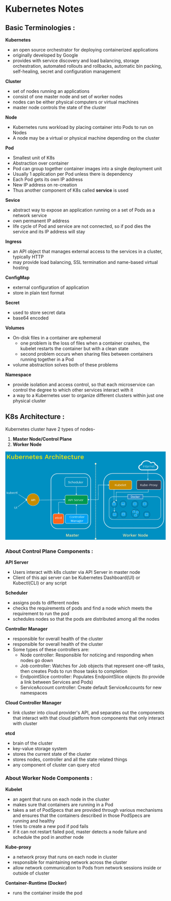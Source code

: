# Kubernetes Notes

## Basic Terminologies :

**Kubernetes**
- an open source orchestrator for deploying containerized applications
- originally developed by Google
- provides with service discovery and load balancing, storage orchestration, automated rollouts and rollbacks, automatic bin packing, self-healing, secret and configuration management 

**Cluster**
- set of nodes running an applications
- consist of one master node and set of worker nodes
- nodes can be either physical computers or virtual machines
- master node controls the state of the cluster

**Node**
- Kubernetes runs workload by placing container into Pods to run on Nodes
- A node may be a virtual or physical machine depending on the cluster

**Pod**
- Smallest unit of K8s
- Abstraction over container
- Pod can group together container images into a single deployment unit
- Usually 1 application per Pod unless there is dependency
- Each Pod gets its own IP address
- New IP address on re-creation 
- Thus another component of K8s called **service** is used

**Sevice**
- abstract way to expose an application running on a set of Pods as a network service
- own permanent IP address
- life cycle of Pod and service are not connected, so if pod dies the service and its IP address will stay

**Ingress** 
- an API object that manages external access to the services in a cluster, typically HTTP
- may provide load balancing, SSL termination and name-based virtual hosting

**ConfigMap**
- external configuration of  application
- store in plain text format

**Secret**
- used to store secret data
- base64 encoded

**Volumes**
- On-disk files in a container are ephemeral
	- one problem is the loss of files when a container crashes, the kubelet restarts the container but with a clean state
	- second problem occurs when sharing files between containers running together in a Pod
- volume abstraction solves both of these problems

**Namespace**
- provide isolation and access control, so that each microservice can control the degree to which other services interact with it
- a way to a Kubernetes user to organize different clusters within just one physical cluster

## K8s Architecture :

Kubernetes cluster have 2 types of nodes-
1. **Master Node/Control Plane**
2. **Worker Node**

![alt text](https://github.com/ishtiaqhimel/notes/blob/master/images/K8s-architecture.png?raw=true "Kubernetes Architecture")

### About Control Plane Components :

**API Server**
- Users interact with k8s cluster via API Server in master node
- Client of this api server can be Kubernetes Dashboard(UI) or Kubectl(CLI) or any script

**Scheduler**
- assigns pods to different nodes
- checks the requirements of pods and find a node which meets the requirement to run the pod
- schedules nodes so that the pods are distributed among all the nodes

**Controller Manager**
-  responsible for overall health of the cluster
-  responsible for overall health of the cluster
- Some types of these controllers are:
	- Node controller: Responsible for noticing and responding when nodes go down
	- Job controller: Watches for Job objects that represent one-off tasks, then creates Pods to run those tasks to completion
	- EndpointSlice controller: Populates EndpointSlice objects (to provide a link between Services and Pods)
	- ServiceAccount controller: Create default ServiceAccounts for new namespaces

**Cloud Controller Manager** 
- link cluster into cloud provider's API, and separates out the components that interact with that cloud platform from components that only interact with cluster

**etcd**
- brain of the cluster
- key-value storage system
- stores the current state of the cluster
- stores nodes, controller and all the state related things
- any component of cluster can query etcd

### About Worker Node Components :
**Kubelet**
- an agent that runs on each node in the cluster
- makes sure that containers are running in a Pod
- takes a set of PodSpecs that are provided through various mechanisms and ensures that the containers described in those PodSpecs are running and healthy
- tries to create a new pod if pod fails
- if it can not restart failed pod, master detects a node failure and schedule the pod in another node

**Kube-proxy**
- a network proxy that runs on each node in cluster
- responsible for maintaining network across the cluster
- allow network communication to Pods from network sessions inside or outside of cluster

**Container-Runtime (Docker)**
- runs the container inside the pod